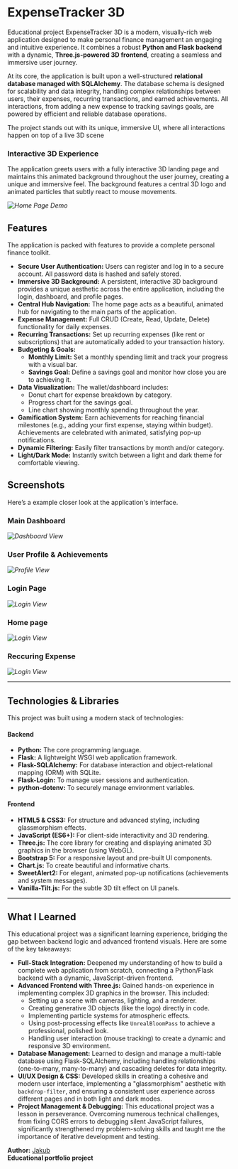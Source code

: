 # ExpenseTracker 3D

Educational project ExpenseTracker 3D is a modern, visually-rich web application designed to make personal finance management an engaging and intuitive experience. It combines a robust **Python and Flask backend** with a dynamic, **Three.js-powered 3D frontend**, creating a seamless and immersive user journey.

At its core, the application is built upon a well-structured **relational database managed with SQLAlchemy**. The database schema is designed for scalability and data integrity, handling complex relationships between users, their expenses, recurring transactions, and earned achievements. All interactions, from adding a new expense to tracking savings goals, are powered by efficient and reliable database operations.

The project stands out with its unique, immersive UI, where all interactions happen on top of a live 3D scene



### Interactive 3D Experience
The application greets users with a fully interactive 3D landing page and maintains this animated background throughout the user journey, creating a unique and immersive feel. The background features a central 3D logo and animated particles that subtly react to mouse movements.

*![Home Page Demo](images./ExpenseTracker_demo.gif)*



##  Features

The application is packed with features to provide a complete personal finance toolkit.

*   **Secure User Authentication:** Users can register and log in to a secure account. All password data is hashed and safely stored.
*   **Immersive 3D Background:** A persistent, interactive 3D background provides a unique aesthetic across the entire application, including the login, dashboard, and profile pages.
*   **Central Hub Navigation:** The home page acts as a beautiful, animated hub for navigating to the main parts of the application.
*   **Expense Management:** Full CRUD (Create, Read, Update, Delete) functionality for daily expenses.
*   **Recurring Transactions:** Set up recurring expenses (like rent or subscriptions) that are automatically added to your transaction history.
*   **Budgeting & Goals:**
    *   **Monthly Limit:** Set a monthly spending limit and track your progress with a visual bar.
    *   **Savings Goal:** Define a savings goal and monitor how close you are to achieving it.
*   **Data Visualization:** The wallet/dashboard includes:
    *   Donut chart for expense breakdown by category.
    *   Progress chart for the savings goal.
    *   Line chart showing monthly spending throughout the year.
*   **Gamification System:** Earn achievements for reaching financial milestones (e.g., adding your first expense, staying within budget). Achievements are celebrated with animated, satisfying pop-up notifications.
*   **Dynamic Filtering:** Easily filter transactions by month and/or category.
*   **Light/Dark Mode:** Instantly switch between a light and dark theme for comfortable viewing.



##  Screenshots

Here’s a example closer look at the application's interface.

### Main Dashboard 
*![Dashboard View](images./dashboard.png)*

### User Profile & Achievements
*![Profile View](images./profil.png)*

### Login Page
*![Login View](images./login.png)*

### Home page
*![Login View](images./home.png)*

### Reccuring Expense
*![Login View](images./Reccuring_Expense.png)*

---

##  Technologies & Libraries

This project was built using a modern stack of technologies:

#### Backend
*   **Python:** The core programming language.
*   **Flask:** A lightweight WSGI web application framework.
*   **Flask-SQLAlchemy:** For database interaction and object-relational mapping (ORM) with SQLite.
*   **Flask-Login:** To manage user sessions and authentication.
*   **python-dotenv:** To securely manage environment variables.

#### Frontend
*   **HTML5 & CSS3:** For structure and advanced styling, including glassmorphism effects.
*   **JavaScript (ES6+):** For client-side interactivity and 3D rendering.
*   **Three.js:** The core library for creating and displaying animated 3D graphics in the browser (using WebGL).
*   **Bootstrap 5:** For a responsive layout and pre-built UI components.
*   **Chart.js:** To create beautiful and informative charts.
*   **SweetAlert2:** For elegant, animated pop-up notifications (achievements and system messages).
*   **Vanilla-Tilt.js:** For the subtle 3D tilt effect on UI panels.

---
## What I Learned

This educational project was a significant learning experience, bridging the gap between backend logic and advanced frontend visuals. Here are some of the key takeaways:

*   **Full-Stack Integration:** Deepened my understanding of how to build a complete web application from scratch, connecting a Python/Flask backend with a dynamic, JavaScript-driven frontend.
*   **Advanced Frontend with Three.js:** Gained hands-on experience in implementing complex 3D graphics in the browser. This included:
    *   Setting up a scene with cameras, lighting, and a renderer.
    *   Creating generative 3D objects (like the logo) directly in code.
    *   Implementing particle systems for atmospheric effects.
    *   Using post-processing effects like `UnrealBloomPass` to achieve a professional, polished look.
    *   Handling user interaction (mouse tracking) to create a dynamic and responsive 3D environment.
*   **Database Management:** Learned to design and manage a multi-table database using Flask-SQLAlchemy, including handling relationships (one-to-many, many-to-many) and cascading deletes for data integrity.
*   **UI/UX Design & CSS:** Developed skills in creating a cohesive and modern user interface, implementing a "glassmorphism" aesthetic with `backdrop-filter`, and ensuring a consistent user experience across different pages and in both light and dark modes.
*   **Project Management & Debugging:** This educational project was a lesson in perseverance. Overcoming numerous technical challenges, from fixing CORS errors to debugging silent JavaScript failures, significantly strengthened my problem-solving skills and taught me the importance of iterative development and testing.


**Author:** [Jakub](https://github.com/jakubsmigielski)  
**Educational portfolio project** 
